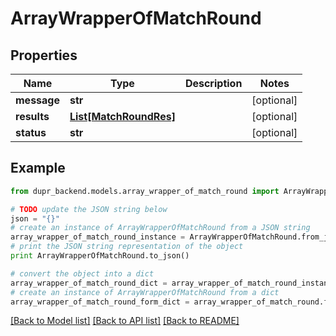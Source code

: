 # ArrayWrapperOfMatchRound


## Properties
Name | Type | Description | Notes
------------ | ------------- | ------------- | -------------
**message** | **str** |  | [optional] 
**results** | [**List[MatchRoundRes]**](MatchRoundRes.md) |  | [optional] 
**status** | **str** |  | [optional] 

## Example

```python
from dupr_backend.models.array_wrapper_of_match_round import ArrayWrapperOfMatchRound

# TODO update the JSON string below
json = "{}"
# create an instance of ArrayWrapperOfMatchRound from a JSON string
array_wrapper_of_match_round_instance = ArrayWrapperOfMatchRound.from_json(json)
# print the JSON string representation of the object
print ArrayWrapperOfMatchRound.to_json()

# convert the object into a dict
array_wrapper_of_match_round_dict = array_wrapper_of_match_round_instance.to_dict()
# create an instance of ArrayWrapperOfMatchRound from a dict
array_wrapper_of_match_round_form_dict = array_wrapper_of_match_round.from_dict(array_wrapper_of_match_round_dict)
```
[[Back to Model list]](../README.md#documentation-for-models) [[Back to API list]](../README.md#documentation-for-api-endpoints) [[Back to README]](../README.md)


